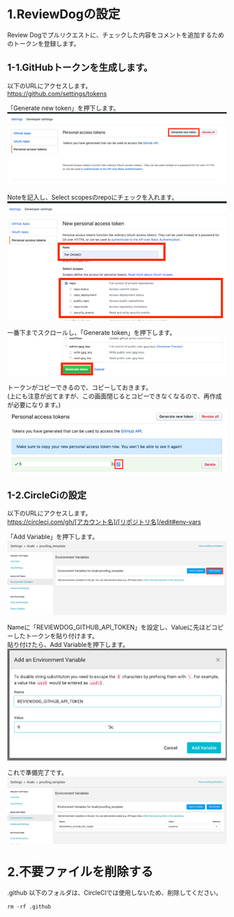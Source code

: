 # 1.ReviewDogの設定
Review Dogでプルリクエストに、チェックした内容をコメントを追加するためのトークンを登録します。

## 1-1.GitHubトークンを生成します。  

以下のURLにアクセスします。  
https://github.com/settings/tokens

「Generate new token」を押下します。  
![](./images/README1.png)

Noteを記入し、Select scopesのrepoにチェックを入れます。  
![](./images/README2.png)

一番下までスクロールし、「Generate token」を押下します。  
![](./images/README3.png)

トークンがコピーできるので、コピーしておきます。  
(上にも注意が出てますが、この画面閉じるとコピーできなくなるので、再作成が必要になります。)
![](./images/README4.png)

## 1-2.CircleCiの設定  
以下のURLにアクセスします。  
https://circleci.com/gh/[アカウント名]/[リポジトリ名]/edit#env-vars

「Add Variable」を押下します。  
![](./images/README5.png)

Nameに「REVIEWDOG_GITHUB_API_TOKEN」を設定し、Valueに先ほどコピーしたトークンを貼り付けます。  
貼り付けたら、Add Variableを押下します。  
![](./images/README6.png)

これで準備完了です。  
![](./images/README7.png)

# 2.不要ファイルを削除する
.github 以下のフォルダは、CircleCIでは使用しないため、削除してください。  
```
rm -rf .github
```
